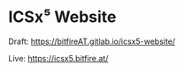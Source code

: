 
ICSx⁵ Website
=============

Draft: https://bitfireAT.gitlab.io/icsx5-website/

Live: https://icsx5.bitfire.at/

